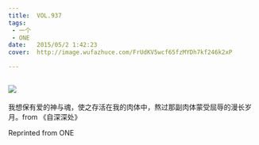 ```yaml
---
title:	VOL.937
tags:
 - 一个
 - ONE
date:	2015/05/2 1:42:23
cover:	http://image.wufazhuce.com/FrUdKV5wcf65fzMYDh7kf246k2xP

---
```

![](http://image.wufazhuce.com/FrUdKV5wcf65fzMYDh7kf246k2xP)
---

我想保有爱的神与魂，使之存活在我的肉体中，熬过那副肉体蒙受屈辱的漫长岁月。from 《自深深处》
 
Reprinted from ONE
